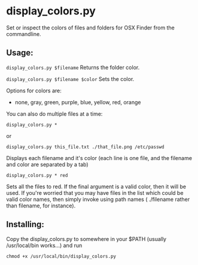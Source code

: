 # display_colors.py

Set or inspect the colors of files and folders for OSX Finder from the commandline.

## Usage:

``` display_colors.py $filename ```
Returns the folder color.

``` display_colors.py $filename $color ```
Sets the color.

Options for colors are:

- none, gray, green, purple, blue, yellow, red, orange

You can also do multiple files at a time:

``` display_colors.py * ```

or

``` display_colors.py this_file.txt ./that_file.png /etc/passwd ```

Displays each filename and it's color (each line is one file, and the filename and color are separated by a tab)

``` display_colors.py * red ```

Sets all the files to red.  If the final argument is a valid color, then it will be used.  If you're worried that
you may have files in the list which could be valid color names, then simply invoke using path names ( ./filename rather than filename, for instance).


## Installing:

Copy the display_colors.py to somewhere in your $PATH
(usually /usr/local/bin works...) and run

``` chmod +x /usr/local/bin/display_colors.py ```
